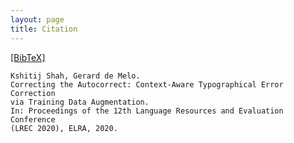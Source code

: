 ```yaml
---
layout: page
title: Citation
---
```


[[BibTeX]](http://gerard.demelo.org/papers/typographical-error-correction.bib)

```
Kshitij Shah, Gerard de Melo.  
Correcting the Autocorrect: Context-Aware Typographical Error Correction
via Training Data Augmentation.  
In: Proceedings of the 12th Language Resources and Evaluation Conference
(LREC 2020), ELRA, 2020.
```

